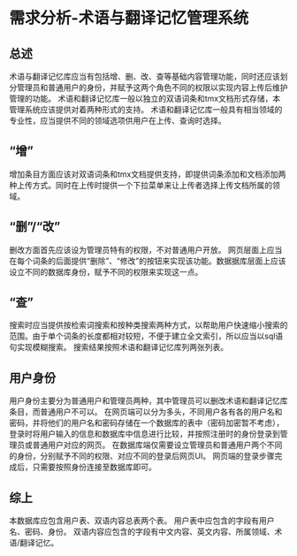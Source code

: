 # 需求分析-术语与翻译记忆管理系统
## 总述
  术语与翻译记忆库应当有包括增、删、改、查等基础内容管理功能，同时还应该划分管理员和普通用户的身份，并赋予这两个角色不同的权限以实现内容上传后维护管理的功能。
  术语和翻译记忆库一般以独立的双语词条和tmx文档形式存储，本管理系统应该提供对着两种形式的支持。
  术语和翻译记忆库一般具有相当领域的专业性，应当提供不同的领域选项供用户在上传、查询时选择。
## “增”
  增加条目方面应该对双语词条和tmx文档提供支持，即提供词条添加和文档添加两种上传方式。同时在上传时提供一个下拉菜单来让上传者选择上传文档所属的领域。
## “删”/“改”
  删改方面首先应该设为管理员特有的权限，不对普通用户开放。
  网页层面上应当在每个词条的后面提供“删除”、“修改”的按钮来实现该功能。数据据库层面上应该设立不同的数据库身份，赋予不同的权限来实现这一点。
## “查”
  搜索时应当提供按检索词搜索和按种类搜索两种方式，以帮助用户快速缩小搜索的范围。由于单个词条的长度都相对较短，不便于建立全文索引，所以应当以sql语句实现模糊搜索。
  搜索结果按照术语和翻译记忆库列两张列表。
## 用户身份
  用户身份主要分为普通用户和管理员两种，其中管理员可以删改术语和翻译记忆库条目，而普通用户不可以。
  在网页端可以分为多头，不同用户各有各的用户名和密码，并将他们的用户名和密码存储在一个数据库的表中（密码加密暂不考虑），登录时将用户输入的信息和数据库中信息进行比较，并按照注册时的身份登录到管理员或普通用户对应的网页。
  在数据库端仅需要设立管理员和普通用户两个不同的身份，分别赋予不同的权限、对应不同的登录后网页UI。
  网页端的登录步骤完成后，只需要按照身份连接至数据库即可。
## 综上
  本数据库应包含用户表、双语内容总表两个表。
  用户表中应包含的字段有用户名、密码、身份。
  双语内容应包含的字段有中文内容、英文内容、所属领域、术语/翻译记忆。
